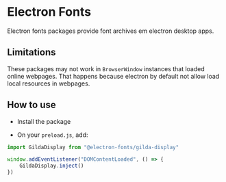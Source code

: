 # Electron Fonts

Electron fonts packages provide font archives em electron desktop apps.

## Limitations

These packages may not work in `BrowserWindow` instances that loaded online webpages. That happens because electron by default not allow load local resources in webpages.

## How to use

* Install the package

* On your `preload.js`, add:

```ts
import GildaDisplay from "@electron-fonts/gilda-display"

window.addEventListener("DOMContentLoaded", () => {
    GildaDisplay.inject()
})
```